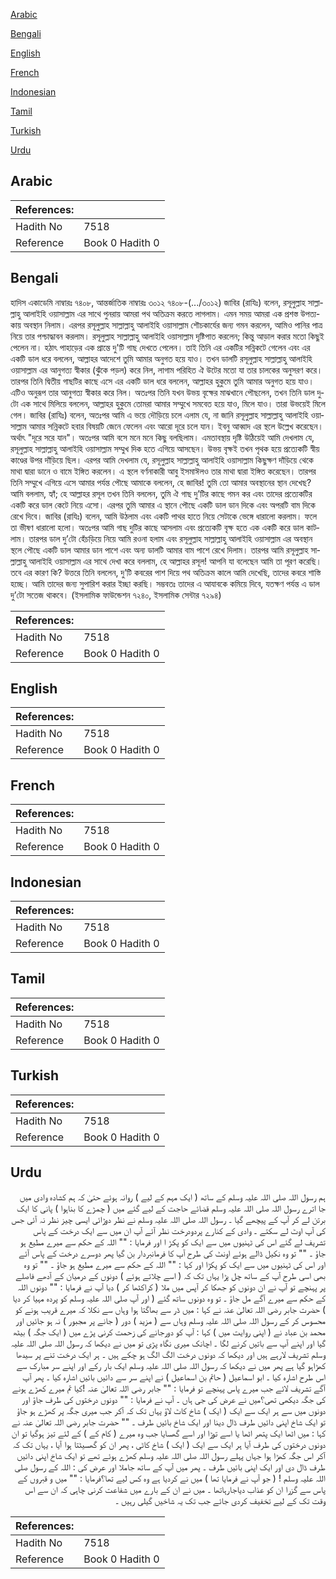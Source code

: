 [Arabic](#arabic)

[Bengali](#bengali)

[English](#english)

[French](#french)

[Indonesian](#indonesian)

[Tamil](#tamil)

[Turkish](#turkish)

[Urdu](#urdu)

## Arabic


<div dir="rtl" lang="ar" style={{fontSize:'larger',backgroundColor:'#f8f9fa',padding:20}}>

</div>
<div style={{backgroundColor:'#f8f9fa',padding:20, marginBottom: 10}}><table> <thead> <tr> <th>References:</th> <th></th> </tr> </thead> <tbody><tr><td>Hadith No</td><td>7518</td></tr><tr><td>Reference</td><td>Book 0 Hadith 0</td></tr></tbody></table></div>

## Bengali


<div dir="ltr" lang="bn" style={{fontSize:'larger',backgroundColor:'#f8f9fa',padding:20}}>
হাদিস একাডেমি নাম্বারঃ ৭৪০৮, আন্তর্জাতিক নাম্বারঃ ৩০১২ ৭৪০৮-(.../৩০১২) জাবির (রাযিঃ) বলেন, রসূলুল্লাহ সাল্লাল্লাহু আলাইহি ওয়াসাল্লাম এর সাথে পুনরায় আমরা পথ অতিক্রম করতে লাগলাম। এমন সময় আমরা এক প্রশস্ত উপত্যকায় অবস্থান নিলাম। এরপর রসূলুল্লাহ সাল্লাল্লাহু আলাইহি ওয়াসাল্লাম শৌচকার্যের জন্য গমন করলেন, আমিও পানির পাত্র নিয়ে তার পশ্চাদ্ধাবন করলাম। রসূলুল্লাহ সাল্লাল্লাহু আলাইহি ওয়াসাল্লাম দৃষ্টিপাত করলেন; কিন্তু আড়াল করার মতো কিছুই পেলেন না। হঠাৎ পাহাড়ের এক প্রান্তে দু'টি গাছ দেখতে পেলেন। তাই তিনি এর একটির সন্নিকটে গেলেন এবং এর একটি ডাল ধরে বললেন, আল্লাহর আদেশে তুমি আমার অনুগত হয়ে যাও। তখন ডালটি রসূলুল্লাহ সাল্লাল্লাহু আলাইহি ওয়াসাল্লাম এর আনুগত্য স্বীকার (ঝুঁকে পড়ল) করে নিল, লাগাম পরিহিত ঐ উটের মতো যা তার চালকের অনুসরণ করে। তারপর তিনি দ্বিতীয় গাছটির কাছে এসে এর একটি ডাল ধরে বললেন, আল্লাহর হুকুমে তুমি আমার অনুগত হয়ে যাও। এটিও অনুরূপ তার আনুগত্য স্বীকার করে নিল। অতঃপর তিনি যখন উভয় বৃক্ষের মাঝখানে পৌছলেন, তখন তিনি ডাল দুটাে এক সাথে মিলিয়ে বললেন, আল্লাহর হুকুমে তোমরা আমার সম্মুখে সমবেত হয়ে যাও, মিলে যাও। তারা উভয়েই মিলে গেল। জাবির (রাযিঃ) বলেন, অতঃপর আমি এ ভয়ে দৌড়িয়ে চলে এলাম যে, না জানি রসূলুল্লাহ সাল্লাল্লাহু আলাইহি ওয়াসাল্লাম আমার সন্নিকটে হবার বিষয়টি জেনে ফেলেন এবং আরো দূরে চলে যান। ইবনু আব্বাদ এর স্থলে উল্লেখ করেছেন। অর্থাৎ "দূরে সরে যান"। অতঃপর আমি বসে মনে মনে কিছু বলছিলাম। এমতাবস্থায় দৃষ্টি উঠিয়েই আমি দেখলাম যে, রসূলুল্লাহ সাল্লাল্লাহু আলাইহি ওয়াসাল্লাম সম্মুখ দিক হতে এগিয়ে আসছেন। উভয় বৃক্ষই তখন পৃথক হয়ে প্রত্যেকটি স্বীয় কাণ্ডের উপর দাঁড়িয়ে ছিল। এরপর আমি দেখলাম যে, রসূলুল্লাহ সাল্লাল্লাহু আলাইহি ওয়াসাল্লাম কিছুক্ষণ দাঁড়িয়ে থেকে মাথা দ্বারা ডানে ও বামে ইঙ্গিত করলেন। এ স্থলে বর্ণনাকারী আবু ইসমাঈলও তার মাথা দ্বারা ইঙ্গিত করেছেন। তারপর তিনি সম্মুখে এগিয়ে এসে আমার পর্যন্ত পৌছে আমাকে বললেন, হে জাবির! তুমি তো আমার অবস্থানের স্থান দেখেছ? আমি বললাম, হ্যাঁ; হে আল্লাহর রসূল তখন তিনি বললেন, তুমি ঐ গাছ দু’টির কাছে গমন কর এবং তাদের প্রত্যেকটির একটি করে ডাল কেটে নিয়ে এসো। এরপর তুমি আমার এ স্থানে পৌছে একটি ডাল ডান দিকে এবং অপরটি বাম দিকে রেখে দিবে। জাবির (রাযিঃ) বলেন, আমি উঠলাম এবং একটি পাথর হাতে নিয়ে সেটাকে ভেঙ্গে ধারালো করলাম। ফলে তা ভীষণ ধারালো হলো। অতঃপর আমি গাছ দুটির কাছে আসলাম এবং প্রত্যেকটি বৃক্ষ হতে এক একটি করে ডাল কাটলাম। তারপর ডাল দু’টো হেঁচড়িয়ে নিয়ে আমি রওনা হলাম এবং রসূলুল্লাহ সাল্লাল্লাহু আলাইহি ওয়াসাল্লাম এর অবস্থান স্থলে পৌছে একটি ডাল আমার ডান পাশে এবং অন্য ডালটি আমার বাম পাশে রেখে দিলাম। তারপর আমি রসূলুল্লাহ সাল্লাল্লাহু আলাইহি ওয়াসাল্লাম এর সাথে দেখা করে বললাম, হে আল্লাহর রসূল! আপনি যা বলেছেন আমি তা পূরণ করেছি। তবে এর কারণ কি? উত্তরে তিনি বললেন, দু’টি কবরের পাশ দিয়ে পথ অতিক্রম কালে আমি দেখেছি, তাদের কবরে শাস্তি হচ্ছে। আমি তাদের জন্য সুপারিশ করার ইচ্ছা করছি। সম্ভবতঃ তাদের এ আযাবকে কমিয়ে দিবে, যতক্ষণ পর্যন্ত এ ডাল দু’টো সতেজ থাকবে। (ইসলামিক ফাউন্ডেশন ৭২৪০, ইসলামিক সেন্টার ৭২৯৪)
</div>
<div style={{backgroundColor:'#f8f9fa',padding:20, marginBottom: 10}}><table> <thead> <tr> <th>References:</th> <th></th> </tr> </thead> <tbody><tr><td>Hadith No</td><td>7518</td></tr><tr><td>Reference</td><td>Book 0 Hadith 0</td></tr></tbody></table></div>

## English


<div dir="ltr" lang="en" style={{fontSize:'larger',backgroundColor:'#f8f9fa',padding:20}}>

</div>
<div style={{backgroundColor:'#f8f9fa',padding:20, marginBottom: 10}}><table> <thead> <tr> <th>References:</th> <th></th> </tr> </thead> <tbody><tr><td>Hadith No</td><td>7518</td></tr><tr><td>Reference</td><td>Book 0 Hadith 0</td></tr></tbody></table></div>

## French


<div dir="ltr" lang="fr" style={{fontSize:'larger',backgroundColor:'#f8f9fa',padding:20}}>

</div>
<div style={{backgroundColor:'#f8f9fa',padding:20, marginBottom: 10}}><table> <thead> <tr> <th>References:</th> <th></th> </tr> </thead> <tbody><tr><td>Hadith No</td><td>7518</td></tr><tr><td>Reference</td><td>Book 0 Hadith 0</td></tr></tbody></table></div>

## Indonesian


<div dir="ltr" lang="id" style={{fontSize:'larger',backgroundColor:'#f8f9fa',padding:20}}>

</div>
<div style={{backgroundColor:'#f8f9fa',padding:20, marginBottom: 10}}><table> <thead> <tr> <th>References:</th> <th></th> </tr> </thead> <tbody><tr><td>Hadith No</td><td>7518</td></tr><tr><td>Reference</td><td>Book 0 Hadith 0</td></tr></tbody></table></div>

## Tamil


<div dir="ltr" lang="ta" style={{fontSize:'larger',backgroundColor:'#f8f9fa',padding:20}}>

</div>
<div style={{backgroundColor:'#f8f9fa',padding:20, marginBottom: 10}}><table> <thead> <tr> <th>References:</th> <th></th> </tr> </thead> <tbody><tr><td>Hadith No</td><td>7518</td></tr><tr><td>Reference</td><td>Book 0 Hadith 0</td></tr></tbody></table></div>

## Turkish


<div dir="ltr" lang="tr" style={{fontSize:'larger',backgroundColor:'#f8f9fa',padding:20}}>

</div>
<div style={{backgroundColor:'#f8f9fa',padding:20, marginBottom: 10}}><table> <thead> <tr> <th>References:</th> <th></th> </tr> </thead> <tbody><tr><td>Hadith No</td><td>7518</td></tr><tr><td>Reference</td><td>Book 0 Hadith 0</td></tr></tbody></table></div>

## Urdu


<div dir="rtl" lang="ur" style={{fontSize:'larger',backgroundColor:'#f8f9fa',padding:20}}>
ہم رسول اللہ صلی اللہ علیہ وسلم کے ساتھ ( ایک مہم کے لیے ) روانہ ہوئے حتیٰ کہ ہم کشادہ وادی میں جا اترے رسول اللہ صلی اللہ علیہ وسلم قضائے حاجت کے لیے گئے میں ( چمڑے کا بناہوا ) پانی کا ایک برتن لے کر آپ کے پیچھے گیا ۔ رسول اللہ صلی اللہ علیہ وسلم نے نظر دوڑائی ایسی چیز نظر نہ آئی جس کی آپ اوٹ لے سکتے ۔ وادی کے کنارے پردودرخت نظر آئے آپ ان میں سے ایک درخت کے پاس تشریف لے گئے اس کی ٹہنیوں میں سے ایک کو پکڑ ا اور فرمایا : "" اللہ کے حکم سے میرے مطیع ہو جاؤ ۔ "" تو وہ نکیل ڈالے ہوئے اونٹ کی طرح آپ کا فرمانبردار بن گیا پھر دوسرے درخت کے پاس آئے اور اس کی ٹہنیوں میں سے ایک کو پکڑا اور کہا : "" اللہ کے حکم سے میرے مطیع ہو جاؤ ۔ "" تو وہ بھی اسی طرح آپ کے ساتھ چل پڑا یہاں تک کہ ( اسے چلاتے ہوئے ) دونوں کے درمیان کے آدھے فاصلے پر پہنچے تو آپ نے ان دونوں کو جھکا کر آپس میں ملا ( کراکٹھا کر ) دیا آپ نے فرمایا : "" دونوں اللہ کے حکم سے میرے آگے مل جاؤ ۔ تو وہ دونوں ساتھ گئے ( اور آپ صلی اللہ علیہ وسلم کو پردہ مہیا کر دیا ) حضرت جابر رضی اللہ تعالیٰ عنہ نے کہا : میں ڈر سے بھاگتا ہوا وہاں سے نکلا کہ میرے قریب ہونے کو محسوس کر کے رسول اللہ صلی اللہ علیہ وسلم وہاں سے ( مزید ) دور ( جانے پر مجبور ) نہ ہو جائیں اور محمد بن عباد نے ( اپنی روایت میں ) کہا : آپ کو دورجانے کی زحمت کرنی پڑے میں ( ایک جگہ ) بیٹھ گیا اور اپنے آپ سے باتیں کرنے لگا ۔ اچانک میری نگاہ پڑی تو میں نے دیکھا کہ رسول اللہ صلی اللہ علیہ وسلم تشریف لارہے ہیں اور دیکھا کہ دونوں درخت الگ الگ ہو چکے ہیں ۔ ہر ایک درخت تنے پر سیدھا کھڑاہو گیا ہے پھر میں نے دیکھا کہ رسول اللہ صلی اللہ علیہ وسلم ایک بار رکے اور اپنے سر مبارک سے اس طرح اشارہ کیا ۔ ابو اسماعیل ( حاتم بن اسماعیل ) نے اپنے سر سے دائیں بائیں اشارہ کیا ۔ پھر آپ آگے تشریف لائے جب میرے پاس پہنچے تو فرمایا : "" جابر رضی اللہ تعالیٰ عنہ !کیا تم میرے کھڑے ہونے کی جگہ دیکھی تھی؟میں نے عرض کی جی ہاں ۔ آپ نے فرمایا : "" دونوں درختوں کی طرف جاؤ اور دونوں میں سے ہر ایک سے ایک ( ایک ) شاخ کاٹ لاؤ یہاں تک کہ آکر جب میری جگہ پر کھڑے ہو جاؤ تو ایک شاخ اپنی دائیں طرف ڈال دینا اور ایک شاخ بائیں طرف ۔ "" حضرت جابر رضی اللہ تعالیٰ عنہ نے کہا : میں اٹھا ایک پتھر اٹھا یا اسے توڑا اور اسے گھسایا جب وہ میرے ( کام کے ) کے لئے تیز ہوگیا تو ان دونوں درختوں کی طرف آیا ہر ایک سے ایک ( ایک ) شاخ کاٹی ، پھر ان کو گھسیٹتا ہوا آیا ، یہاں تک کہ آکر اس جگہ کھڑا ہوا جہاں پہلے رسول اللہ صلی اللہ علیہ وسلم کھڑے ہوئے تھے تو ایک شاخ اپنی دائیں طرف ڈال دی اور ایک اپنی بائیں طرف ۔ پھر میں آپ کے ساتھ جاملا اور عرض کی : اللہ کے رسول صلی اللہ علیہ وسلم ! ( جو آپ نے فرمایا تھا ) میں نے کردیا ہے وہ کس لیے تھا؟فرمایا : "" میں و قبروں کے پاس سے گزرا ان کو عذاب دیاجارہاتھا ۔ میں نے ان کے بارے میں شفاعت کرنی چاہی کہ ان سے اس وقت تک کے لیے تخفیف کردی جائے جب تک یہ شاخیں گیلی رہیں ۔
</div>
<div style={{backgroundColor:'#f8f9fa',padding:20, marginBottom: 10}}><table> <thead> <tr> <th>References:</th> <th></th> </tr> </thead> <tbody><tr><td>Hadith No</td><td>7518</td></tr><tr><td>Reference</td><td>Book 0 Hadith 0</td></tr></tbody></table></div>